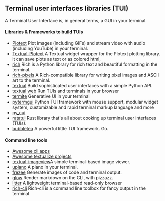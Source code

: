 
## Terminal user interfaces libraries (TUI)

A Terminal User Interface is, in general terms, a GUI in your terminal.

#### Libraries & Frameworks to build TUIs 
- [Plotext](https://github.com/piccolomo/plotext) Plot images (including GIFs) and stream video with audio (including YouTube) in your terminal.
- [Textual-Plotext](https://pypi.org/project/textual-plotext/) A Textual widget wrapper for the Plotext plotting library.
it can save plots as text or as colored html,
- [rich](https://github.com/Textualize/rich) Rich is a Python library for rich text and beautiful formatting in the terminal.
- [rich-pixels](https://github.com/darrenburns/rich-pixels) A Rich-compatible library for writing pixel images and ASCII art to the terminal.
- [textual](https://github.com/Textualize/textual)  Build sophisticated user interfaces with a simple Python API. 
- [textual web](https://github.com/Textualize/textual-web) Run TUIs and terminals in your browser
- [termite](https://github.com/shobrook/termite) Generative UI in your terminal  
- [pytermgui](https://github.com/bczsalba/pytermgui) Python TUI framework with mouse support, modular widget system, customizable and rapid terminal markup language and more
- [py_cui](https://github.com/jwlodek/py_cui)
- [ratatui](https://github.com/ratatui/) Rust library that's all about cooking up terminal user interfaces (TUIs). 
- [bubbletea](https://github.com/charmbracelet/bubbletea) A powerful little TUI framework. Go.

#### Command line tools

- [Awesome cli apps](https://github.com/toolleeo/awesome-cli-apps-in-a-csv)
- [Awesome textualize projects](https://github.com/oleksis/awesome-textualize-projects)
- [textual-imageview](https://github.com/adamviola/textual-imageview)A simple terminal-based image viewer.
- [upiano](https://github.com/eliasdorneles/upiano) A piano in your terminal.
- [frezee](https://github.com/charmbracelet/freeze) Generate images of code and terminal output.
- [glow](https://github.com/charmbracelet/glow) Render markdown on the CLI, with pizzazz.
- [litter](https://github.com/tuxcanfly/litter) A lightweight terminal-based read-only browser
- [rich-cli](https://github.com/textualize/rich-cli) Rich-cli is a command line toolbox for fancy output in the terminal



